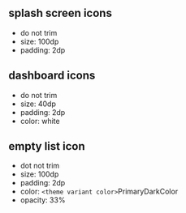 splash screen icons
-------------------

* do not trim
* size: 100dp
* padding: 2dp

dashboard icons
---------------

* do not trim
* size: 40dp
* padding: 2dp
* color: white

empty list icon
---------------

* dot not trim
* size: 100dp
* padding: 2dp
* color: `<theme variant color>`PrimaryDarkColor
* opacity: 33%